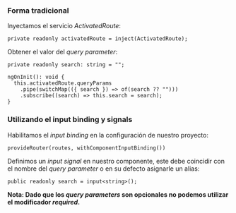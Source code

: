 ### Forma tradicional

Inyectamos el servicio *ActivatedRoute*:

```
private readonly activatedRoute = inject(ActivatedRoute);
```

Obtener el valor del *query parameter*:

```
private readonly search: string = "";

ngOnInit(): void {
  this.activatedRoute.queryParams
    .pipe(switchMap(({ search }) => of(search ?? "")))
    .subscribe((search) => this.search = search);
}
```
### Utilizando el input binding y signals

Habilitamos el *input binding* en la configuración de nuestro proyecto:

```
provideRouter(routes, withComponentInputBinding())
```

Definimos un *input signal* en nuestro componente, este debe coincidir con el nombre del *query parameter* o en su defecto asignarle un alias:

```
public readonly search = input<string>();
```

**Nota: Dado que los *query parameters* son opcionales no podemos utilizar el modificador *required*.**

